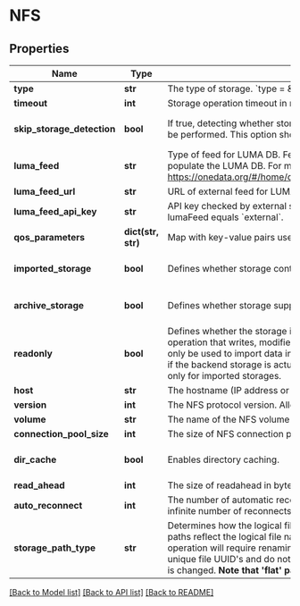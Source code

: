 # NFS

## Properties
Name | Type | Description | Notes
------------ | ------------- | ------------- | -------------
**type** | **str** | The type of storage.  &#x60;type &#x3D; \&quot;nfs\&quot;&#x60;  NFS storage.  | 
**timeout** | **int** | Storage operation timeout in milliseconds. | [optional] 
**skip_storage_detection** | **bool** | If true, detecting whether storage is directly accessible by the Oneclient will not be performed. This option should be set to true on readonly storages.  | [optional] [default to False]
**luma_feed** | **str** | Type of feed for LUMA DB. Feed is a source of user/group mappings used to populate the LUMA DB. For more info please read: https://onedata.org/#/home/documentation/doc/administering_onedata/luma.html  | [optional] [default to 'auto']
**luma_feed_url** | **str** | URL of external feed for LUMA DB. Relevant only if lumaFeed equals &#x60;external&#x60;. | [optional] 
**luma_feed_api_key** | **str** | API key checked by external service used as feed for LUMA DB. Relevant only if lumaFeed equals &#x60;external&#x60;.  | [optional] 
**qos_parameters** | **dict(str, str)** | Map with key-value pairs used for describing storage QoS parameters. | [optional] 
**imported_storage** | **bool** | Defines whether storage contains existing data to be imported.  | [optional] [default to False]
**archive_storage** | **bool** | Defines whether storage supports long-term dataset archiving.  | [optional] [default to False]
**readonly** | **bool** | Defines whether the storage is readonly. If enabled, Oneprovider will block any operation that writes, modifies or deletes data on the storage. Such storage can only be used to import data into the space. Mandatory to ensure proper behaviour if the backend storage is actually configured as readonly. This option is available only for imported storages.  | [optional] [default to False]
**host** | **str** | The hostname (IP address or FQDN) of NFS server. | 
**version** | **int** | The NFS protocol version. Allowed values are 3 (default) and 4 (experimental). | [optional] 
**volume** | **str** | The name of the NFS volume (export). | 
**connection_pool_size** | **int** | The size of NFS connection pool. | [optional] 
**dir_cache** | **bool** | Enables directory caching. | [optional] [default to True]
**read_ahead** | **int** | The size of readahead in bytes. | [optional] 
**auto_reconnect** | **int** | The number of automatic reconnect attempts to the server. Setting &#x60;-1&#x60; enables infinite number of reconnects. | [optional] 
**storage_path_type** | **str** | Determines how the logical file paths will be mapped on the storage. &#x27;canonical&#x27; paths reflect the logical file names and directory structure, however each rename operation will require renaming the files on the storage. &#x27;flat&#x27; paths are based on unique file UUID&#x27;s and do not require on-storage rename when logical file name is changed. **Note that &#x27;flat&#x27; paths are not allowed on this type of storage.**  | [optional] [default to 'canonical']

[[Back to Model list]](../README.md#documentation-for-models) [[Back to API list]](../README.md#documentation-for-api-endpoints) [[Back to README]](../README.md)


